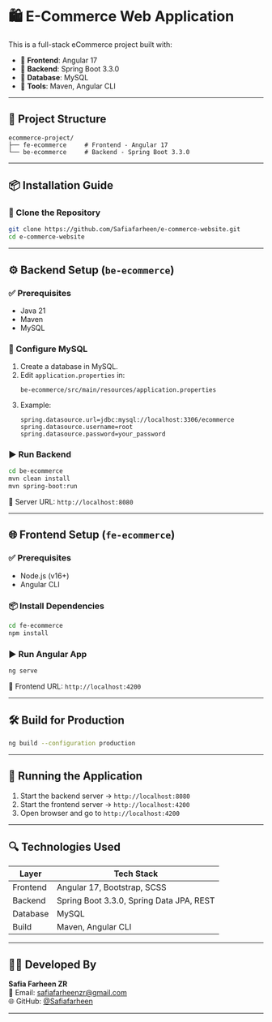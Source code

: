 # 🛍️ E-Commerce Web Application

This is a full-stack eCommerce project built with:

- 🔹 **Frontend**: Angular 17  
- 🔹 **Backend**: Spring Boot 3.3.0  
- 🔹 **Database**: MySQL  
- 🔹 **Tools**: Maven, Angular CLI

---

## 📁 Project Structure

```
ecommerce-project/
├── fe-ecommerce     # Frontend - Angular 17
└── be-ecommerce     # Backend - Spring Boot 3.3.0
```

---

## 📦 Installation Guide

### 🔧 Clone the Repository

```bash
git clone https://github.com/Safiafarheen/e-commerce-website.git
cd e-commerce-website
```

---

## ⚙️ Backend Setup (`be-ecommerce`)

### ✅ Prerequisites
- Java 21
- Maven
- MySQL

### 🔐 Configure MySQL

1. Create a database in MySQL.
2. Edit `application.properties` in:
   ```
   be-ecommerce/src/main/resources/application.properties
   ```
3. Example:
   ```properties
   spring.datasource.url=jdbc:mysql://localhost:3306/ecommerce
   spring.datasource.username=root
   spring.datasource.password=your_password
   ```

### ▶️ Run Backend

```bash
cd be-ecommerce
mvn clean install
mvn spring-boot:run
```

📍 Server URL: `http://localhost:8080`

---

## 🌐 Frontend Setup (`fe-ecommerce`)

### ✅ Prerequisites
- Node.js (v16+)
- Angular CLI

### 📦 Install Dependencies

```bash
cd fe-ecommerce
npm install
```

### ▶️ Run Angular App

```bash
ng serve
```

📍 Frontend URL: `http://localhost:4200`

---

## 🛠️ Build for Production

```bash
ng build --configuration production
```

---

## 🧪 Running the Application

1. Start the backend server → `http://localhost:8080`
2. Start the frontend server → `http://localhost:4200`
3. Open browser and go to `http://localhost:4200`

---

## 🔍 Technologies Used

| Layer     | Tech Stack                              |
|-----------|------------------------------------------|
| Frontend  | Angular 17, Bootstrap, SCSS              |
| Backend   | Spring Boot 3.3.0, Spring Data JPA, REST |
| Database  | MySQL                                    |
| Build     | Maven, Angular CLI                       |

---

## 👩‍💻 Developed By

**Safia Farheen ZR**  
📧 Email: safiafarheenzr@gmail.com  
🌐 GitHub: [@Safiafarheen](https://github.com/Safiafarheen)

---

